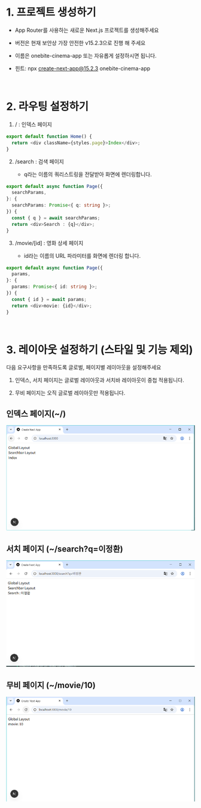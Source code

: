# 1. 프로젝트 생성하기

- App Router를 사용하는 새로운 Next.js 프로젝트를 생성해주세요

- 버전은 현재 보안상 가장 안전한 v15.2.3으로 진행 해 주세요

- 이름은 onebite-cinema-app 또는 자유롭게 설정하시면 됩니다.

* 힌트: npx create-next-app@15.2.3 onebite-cinema-app

​

# 2. 라우팅 설정하기

1. / : 인덱스 페이지

```typescript
export default function Home() {
  return <div className={styles.page}>Index</div>;
}
```

2. /search : 검색 페이지

   - q라는 이름의 쿼리스트링을 전달받아 화면에 렌더링합니다.

```typescript
export default async function Page({
  searchParams,
}: {
  searchParams: Promise<{ q: string }>;
}) {
  const { q } = await searchParams;
  return <div>Search : {q}</div>;
}
```

3. /movie/[id] : 영화 상세 페이지

   - id라는 이름의 URL 파라미터를 화면에 렌더링 합니다.

```typescript
export default async function Page({
  params,
}: {
  params: Promise<{ id: string }>;
}) {
  const { id } = await params;
  return <div>movie: {id}</div>;
}
```

​

# 3. 레이아웃 설정하기 (스타일 및 기능 제외)

​다음 요구사항을 만족하도록 글로벌, 페이지별 레이아웃을 설정해주세요
1. 인덱스, 서치 페이지는 글로벌 레이아웃과 서치바 레이아웃이 중첩 적용됩니다.

2. 무비 페이지는 오직 글로벌 레이아웃만 적용됩니다.
## 인덱스 페이지(~/)
![alt text](image.png)

## 서치 페이지 (~/search?q=이정환)
![alt text](image-1.png)

## 무비 페이지 (~/movie/10)
![alt text](image-2.png)